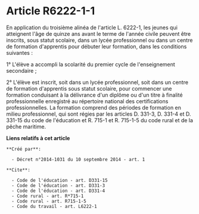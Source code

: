 # Article R6222-1-1

En application du troisième alinéa de l'article L. 6222-1, les jeunes qui atteignent l'âge de quinze ans avant le terme de
l'année civile peuvent être inscrits, sous statut scolaire, dans un lycée professionnel ou dans un centre de formation
d'apprentis pour débuter leur formation, dans les conditions suivantes : 

1° L'élève a accompli la scolarité du premier cycle de l'enseignement secondaire ; 

2° L'élève est inscrit, soit dans un lycée professionnel, soit dans un centre de formation d'apprentis sous statut scolaire,
pour commencer une formation conduisant à la délivrance d'un diplôme ou d'un titre à finalité professionnelle enregistré au
répertoire national des certifications professionnelles. La formation comprend des périodes de formation en milieu
professionnel, qui sont régies par les articles D. 331-3, D. 331-4 et D. 331-15 du code de l'éducation et R. 715-1 et R.
715-1-5 du code rural et de la pêche maritime.

**Liens relatifs à cet article**

	**Créé par**:

	  - Décret n°2014-1031 du 10 septembre 2014 - art. 1

	**Cite**:

	  - Code de l'éducation - art. D331-15
	  - Code de l'éducation - art. D331-3
	  - Code de l'éducation - art. D331-4
	  - Code rural - art. R*715-1
	  - Code rural - art. R715-1-5
	  - Code du travail - art. L6222-1
